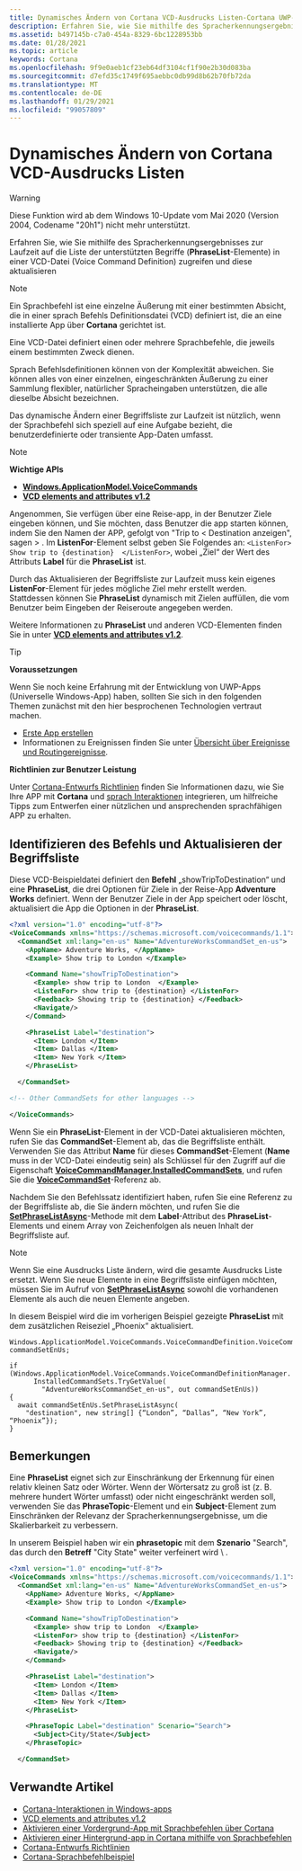 ```yaml
---
title: Dynamisches Ändern von Cortana VCD-Ausdrucks Listen-Cortana UWP-Entwurf und-Entwicklung
description: Erfahren Sie, wie Sie mithilfe des Spracherkennungsergebnisses zur Laufzeit auf die Liste der unterstützten Begriffe (PhraseList-Elemente) in einer VCD-Datei (Voice Command Definition) zugreifen und diese aktualisieren
ms.assetid: b497145b-c7a0-454a-8329-6bc1228953bb
ms.date: 01/28/2021
ms.topic: article
keywords: Cortana
ms.openlocfilehash: 9f9e0aeb1cf23eb64df3104cf1f90e2b30d083ba
ms.sourcegitcommit: d7efd35c1749f695aebbc0db99d8b62b70fb72da
ms.translationtype: MT
ms.contentlocale: de-DE
ms.lasthandoff: 01/29/2021
ms.locfileid: "99057809"
---
```

# <a name="dynamically-modify-cortana-vcd-phrase-lists"></a>Dynamisches Ändern von Cortana VCD-Ausdrucks Listen

>[!WARNING]
> Diese Funktion wird ab dem Windows 10-Update vom Mai 2020 (Version 2004, Codename "20h1") nicht mehr unterstützt.

Erfahren Sie, wie Sie mithilfe des Spracherkennungsergebnisses zur Laufzeit auf die Liste der unterstützten Begriffe (**PhraseList**-Elemente) in einer VCD-Datei (Voice Command Definition) zugreifen und diese aktualisieren

> [!NOTE]
> Ein Sprachbefehl ist eine einzelne Äußerung mit einer bestimmten Absicht, die in einer sprach Befehls Definitionsdatei (VCD) definiert ist, die an eine installierte App über **Cortana** gerichtet ist.
>
> Eine VCD-Datei definiert einen oder mehrere Sprachbefehle, die jeweils einem bestimmten Zweck dienen.
>
> Sprach Befehlsdefinitionen können von der Komplexität abweichen. Sie können alles von einer einzelnen, eingeschränkten Äußerung zu einer Sammlung flexibler, natürlicher Spracheingaben unterstützen, die alle dieselbe Absicht bezeichnen.

Das dynamische Ändern einer Begriffsliste zur Laufzeit ist nützlich, wenn der Sprachbefehl sich speziell auf eine Aufgabe bezieht, die benutzerdefinierte oder transiente App-Daten umfasst.

> [!NOTE]
> **Wichtige APIs**
>
> - [**Windows.ApplicationModel.VoiceCommands**](/uwp/api/Windows.ApplicationModel.VoiceCommands)
> - [**VCD elements and attributes v1.2**](/uwp/schemas/voicecommands/voice-command-elements-and-attributes-1-2)

Angenommen, Sie verfügen über eine Reise-app, in der Benutzer Ziele eingeben können, und Sie möchten, dass Benutzer die app starten können, indem Sie den Namen der APP, gefolgt von "Trip to &lt; Destination anzeigen", sagen &gt; . Im **ListenFor**-Element selbst geben Sie Folgendes an: `<ListenFor> Show trip to {destination}  </ListenFor>`, wobei „Ziel“ der Wert des Attributs **Label** für die **PhraseList** ist.

Durch das Aktualisieren der Begriffsliste zur Laufzeit muss kein eigenes **ListenFor**-Element für jedes mögliche Ziel mehr erstellt werden. Stattdessen können Sie **PhraseList** dynamisch mit Zielen auffüllen, die vom Benutzer beim Eingeben der Reiseroute angegeben werden.

Weitere Informationen zu **PhraseList** und anderen VCD-Elementen finden Sie in unter [**VCD elements and attributes v1.2**](/uwp/schemas/voicecommands/voice-command-elements-and-attributes-1-2).

> [!TIP]
> **Voraussetzungen**
>
> Wenn Sie noch keine Erfahrung mit der Entwicklung von UWP-Apps (Universelle Windows-App) haben, sollten Sie sich in den folgenden Themen zunächst mit den hier besprochenen Technologien vertraut machen.
>
> - [Erste App erstellen](/windows/uwp/get-started/your-first-app)
> - Informationen zu Ereignissen finden Sie unter [Übersicht über Ereignisse und Routingereignisse](/windows/uwp/xaml-platform/events-and-routed-events-overview).
>
> **Richtlinien zur Benutzer Leistung**
>
> Unter [Cortana-Entwurfs Richtlinien](cortana-design-guidelines.md)  finden Sie Informationen dazu, wie Sie Ihre APP mit **Cortana** und [sprach Interaktionen](speech-interactions.md) integrieren, um hilfreiche Tipps zum Entwerfen einer nützlichen und ansprechenden sprachfähigen APP zu erhalten.

## <a name="identify-the-command-and-update-the-phrase-list"></a>Identifizieren des Befehls und Aktualisieren der Begriffsliste

Diese VCD-Beispieldatei definiert den **Befehl** „showTripToDestination“ und eine **PhraseList**, die drei Optionen für Ziele in der Reise-App **Adventure Works** definiert. Wenn der Benutzer Ziele in der App speichert oder löscht, aktualisiert die App die Optionen in der **PhraseList**.

```XML
<?xml version="1.0" encoding="utf-8"?>
<VoiceCommands xmlns="https://schemas.microsoft.com/voicecommands/1.1">
  <CommandSet xml:lang="en-us" Name="AdventureWorksCommandSet_en-us">
    <AppName> Adventure Works, </AppName>
    <Example> Show trip to London </Example>

    <Command Name="showTripToDestination">
      <Example> show trip to London  </Example>
      <ListenFor> show trip to {destination} </ListenFor>
      <Feedback> Showing trip to {destination} </Feedback>
      <Navigate/>
    </Command>

    <PhraseList Label="destination">
      <Item> London </Item>
      <Item> Dallas </Item>
      <Item> New York </Item>
    </PhraseList>

  </CommandSet>

<!-- Other CommandSets for other languages -->

</VoiceCommands>
```

Wenn Sie ein **PhraseList**-Element in der VCD-Datei aktualisieren möchten, rufen Sie das **CommandSet**-Element ab, das die Begriffsliste enthält. Verwenden Sie das Attribut **Name** für dieses **CommandSet**-Element (**Name** muss in der VCD-Datei eindeutig sein) als Schlüssel für den Zugriff auf die Eigenschaft [**VoiceCommandManager.InstalledCommandSets**](/uwp/api/Windows.Media.SpeechRecognition.VoiceCommandManager), und rufen Sie die [**VoiceCommandSet**](/uwp/api/Windows.Media.SpeechRecognition.VoiceCommandSet)-Referenz ab.

Nachdem Sie den Befehlssatz identifiziert haben, rufen Sie eine Referenz zu der Begriffsliste ab, die Sie ändern möchten, und rufen Sie die [**SetPhraseListAsync**](/uwp/api/Windows.Media.SpeechRecognition.VoiceCommandSet)-Methode mit dem **Label**-Attribut des **PhraseList**-Elements und einem Array von Zeichenfolgen als neuen Inhalt der Begriffsliste auf.

> [!NOTE]
> Wenn Sie eine Ausdrucks Liste ändern, wird die gesamte Ausdrucks Liste ersetzt. Wenn Sie neue Elemente in eine Begriffsliste einfügen möchten, müssen Sie im Aufruf von [**SetPhraseListAsync**](/uwp/api/Windows.Media.SpeechRecognition.VoiceCommandSet) sowohl die vorhandenen Elemente als auch die neuen Elemente angeben.

In diesem Beispiel wird die im vorherigen Beispiel gezeigte **PhraseList** mit dem zusätzlichen Reiseziel „Phoenix“ aktualisiert.

```CSharp
Windows.ApplicationModel.VoiceCommands.VoiceCommandDefinition.VoiceCommandSet commandSetEnUs;

if (Windows.ApplicationModel.VoiceCommands.VoiceCommandDefinitionManager.
      InstalledCommandSets.TryGetValue(
        "AdventureWorksCommandSet_en-us", out commandSetEnUs))
{
  await commandSetEnUs.SetPhraseListAsync(
    "destination", new string[] {“London”, “Dallas”, “New York”, “Phoenix”});
}
```

## <a name="remarks"></a>Bemerkungen

Eine **PhraseList** eignet sich zur Einschränkung der Erkennung für einen relativ kleinen Satz oder Wörter. Wenn der Wörtersatz zu groß ist (z. B. mehrere hundert Wörter umfasst) oder nicht eingeschränkt werden soll, verwenden Sie das **PhraseTopic**-Element und ein **Subject**-Element zum Einschränken der Relevanz der Spracherkennungsergebnisse, um die Skalierbarkeit zu verbessern.

In unserem Beispiel haben wir ein **phrasetopic** mit dem **Szenario** "Search", das durch den **Betreff** "City State" weiter verfeinert wird \\ .

```XML
<?xml version="1.0" encoding="utf-8"?>
<VoiceCommands xmlns="https://schemas.microsoft.com/voicecommands/1.1">
  <CommandSet xml:lang="en-us" Name="AdventureWorksCommandSet_en-us">
    <AppName> Adventure Works, </AppName>
    <Example> Show trip to London </Example>

    <Command Name="showTripToDestination">
      <Example> show trip to London  </Example>
      <ListenFor> show trip to {destination} </ListenFor>
      <Feedback> Showing trip to {destination} </Feedback>
      <Navigate/>
    </Command>

    <PhraseList Label="destination">
      <Item> London </Item>
      <Item> Dallas </Item>
      <Item> New York </Item>
    </PhraseList>

    <PhraseTopic Label="destination" Scenario="Search">
      <Subject>City/State</Subject>
    </PhraseTopic>

  </CommandSet>
```

## <a name="related-articles"></a>Verwandte Artikel

- [Cortana-Interaktionen in Windows-apps](cortana-interactions.md)
- [VCD elements and attributes v1.2](/uwp/schemas/voicecommands/voice-command-elements-and-attributes-1-2)
- [Aktivieren einer Vordergrund-App mit Sprachbefehlen über Cortana](cortana-launch-a-foreground-app-with-voice-commands.md)
- [Aktivieren einer Hintergrund-app in Cortana mithilfe von Sprachbefehlen](cortana-launch-a-background-app-with-voice-commands.md)
- [Cortana-Entwurfs Richtlinien](cortana-design-guidelines.md)
- [Cortana-Sprachbefehlbeispiel](https://go.microsoft.com/fwlink/p/?LinkID=619899)
